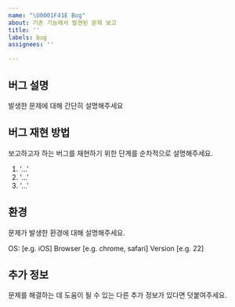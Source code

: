 ```yaml
---
name: "\U0001F41E Bug"
about: 기존 기능에서 발견된 문제 보고
title: ''
labels: bug
assignees: ''

---
```


## 버그 설명
발생한 문제에 대해 간단히 설명해주세요

## 버그 재현 방법
보고하고자 하는 버그를 재현하기 위한 단계를 순차적으로 설명해주세요.
1. '...'
2. '...'
3. '...'

## 환경
문제가 발생한 환경에 대해 설명해주세요.

OS: [e.g. iOS]
Browser [e.g. chrome, safari]
Version [e.g. 22]

## 추가 정보
문제를 해결하는 데 도움이 될 수 있는 다른 추가 정보가 있다면 덧붙여주세요.
